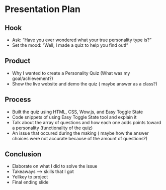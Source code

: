 # Presentation Plan

## Hook
* Ask: “Have you ever wondered what your true personality type is?”
* Set the mood: “Well, I made a quiz to help you find out!”
  

## Product
* Why I wanted to create a Personality Quiz (What was my goal/achievement?) 
* Show the live website and demo the quiz ( maybe answer as a class?)


## Process
* Built the quiz using HTML, CSS, Wow.js, and Easy Toggle State
* Code snippets of using Easy Toggle State tool and explain it 
* Talk about the array of questions and how each one adds points toward a personality (functionality of the quiz)
* An issue that occured during the making ( maybe how the answer choices were not accurate because of the amount of questions?) 


## Conclusion
* Elaborate on what I did to solve the issue
* Takeaways --> skills that I got 
* Yellkey to project
* Final ending slide 

<!-- EXAMPLE

## Hook
* Verbal riddle of GGD

## Product
* GIF/Demo of example/non-example

## Process
* Flowchart of plan
  * MVP: noun -> door -> yes/no
  * Beyond MVP: noun -> word relation API -> noun API -> yes/no, with counterexample
* Code snippets of:
  * MVP
  * Both APIs
  * Challenge with API keys

## Conclusion
* [URL to project]
* Takeaways
  * Less = more: the heart of the riddle was one line of code; it obviously took more to make the entire thing work, but one complicated line of regular expressions was essentially the solution to the riddle
  * Expect the unexpected: it’s important to budget time for things you don’t account for; for example, I didn’t consider the fact that I would need another entire API to detect nouns
  * Determination is key: ironically enough, I had to make my API keys private. At first, it didn’t seem like it was possible, which meant I couldn’t publish my app. But after all of that hard work, I was determined to find a solution, and I found it in config variables.
* "Presentation can’t, but a speech can"


-->
